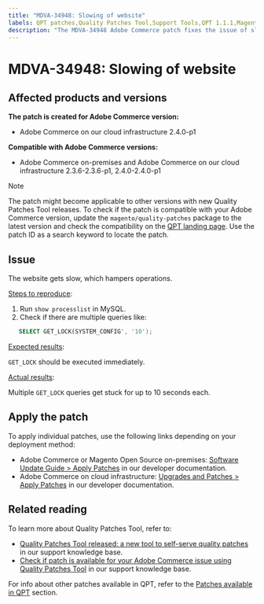 ```yaml
---
title: "MDVA-34948: Slowing of website"
labels: QPT patches,Quality Patches Tool,Support Tools,QPT 1.1.1,Magento Commerce,Magento Commerce Cloud,Adobe Commerce,on-premise,cloud infrastructure,2.4.1,2.4.0-p1,2.3.6,2.3.6-p1,slow website,MySQL,queries,Adobe Commerce,cloud infrastructure,on-premises
description: "The MDVA-34948 Adobe Commerce patch fixes the issue of slowing of the website. This patch is available when the [Quality Patches Tool (QPT)](https://support.magento.com/hc/en-us/articles/360047139492) 1.1.1 is installed. The patch ID is MDVA-34948. Please note that the issue was fixed in Adobe Commerce version 2.4.1."
---
```


# MDVA-34948: Slowing of website


## Affected products and versions

**The patch is created for Adobe Commerce version:**

* Adobe Commerce on our cloud infrastructure 2.4.0-p1

**Compatible with Adobe Commerce versions:**

* Adobe Commerce on-premises and Adobe Commerce on our cloud infrastructure 2.3.6-2.3.6-p1, 2.4.0-2.4.0-p1

>[!NOTE]
>
>The patch might become applicable to other versions with new Quality Patches Tool releases. To check if the patch is compatible with your Adobe Commerce version, update the `magento/quality-patches` package to the latest version and check the compatibility on the [QPT landing page](https://devdocs.magento.com/quality-patches/tool.html#patch-grid). Use the patch ID as a search keyword to locate the patch.

## Issue

The website gets slow, which hampers operations.

<u>Steps to reproduce</u>:

1. Run `show processlist` in MySQL.
1. Check if there are multiple queries like:

```sql
   SELECT GET_LOCK(SYSTEM_CONFIG', '10');
```

<u>Expected results</u>:

`GET_LOCK` should be executed immediately.

<u>Actual results</u>:

Multiple `GET_LOCK` queries get stuck for up to 10 seconds each.

## Apply the patch

To apply individual patches, use the following links depending on your deployment method:

* Adobe Commerce or Magento Open Source on-premises: [Software Update Guide > Apply Patches](https://devdocs.magento.com/guides/v2.4/comp-mgr/patching/mqp.html) in our developer documentation.
* Adobe Commerce on cloud infrastructure: [Upgrades and Patches > Apply Patches](https://devdocs.magento.com/cloud/project/project-patch.html) in our developer documentation.

## Related reading

To learn more about Quality Patches Tool, refer to:

* [Quality Patches Tool released: a new tool to self-serve quality patches](https://support.magento.com/hc/en-us/articles/360047139492) in our support knowledge base.
* [Check if patch is available for your Adobe Commerce issue using Quality Patches Tool](https://support.magento.com/hc/en-us/articles/360047125252) in our support knowledge base.

For info about other patches available in QPT, refer to the [Patches available in QPT](https://support.magento.com/hc/en-us/sections/360010506631-Patches-available-in-QPT-tool-) section. 
